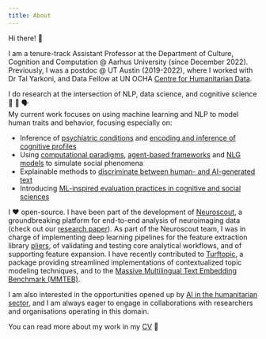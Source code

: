 ```yaml
---
title: About
---
```

Hi there! 🖖

I am a tenure-track Assistant Professor at the Department of Culture, Cognition and Computation @ Aarhus University (since December 2022). Previously, I was a postdoc @ UT Austin (2019-2022), where I worked with Dr Tal Yarkoni, and Data Fellow at UN OCHA [Centre for Humanitarian Data](https://centre.humdata.org/).

I do research at the intersection of NLP, data science, and cognitive science 🤖 🧠 🗣️ \
My current work focuses on using machine learning and NLP to model human traits and behavior, focusing especially on:
- Inference of [psychiatric conditions](https://www.nature.com/articles/s44220-023-00152-7) and [encoding and inference of cognitive profiles](https://aclanthology.org/2022.findings-emnlp.123/)
- Using [computational paradigms](https://osf.io/preprints/psyarxiv/n3t6j), [agent-based frameworks](https://github.com/rbroc/simcat) and [NLG models](https://github.com/rbroc/chatbot-conversations) to simulate social phenomena
- Explainable methods to [discriminate between human- and AI-generated text](https://github.com/rbroc/echo)
- Introducing [ML-inspired evaluation practices in cognitive and social sciences](https://journals.sagepub.com/doi/pdf/10.1177/25152459211026864) 

I ❤️ open-source. I have been part of the development of [Neuroscout](https://neuroscout.org/), a groundbreaking platform for end-to-end analysis of neuroimaging data (check out our [research paper](https://elifesciences.org/articles/79277)). As part of the Neuroscout team, I was in charge of implementing deep learning pipelines for the feature extraction library [pliers](https://github.com/PsychoinformaticsLab/pliers), of validating and testing core analytical workflows, and of supporting feature expansion. I have recently contributed to [Turftopic](https://github.com/x-tabdeveloping/turftopic), a package providing streamlined implementations of contextualized topic modeling techniques, and to the [Massive Multilingual Text Embedding Benchmark (MMTEB)](https://github.com/embeddings-benchmark/mteb/blob/main/docs/mmteb/readme.md).

I am also interested in the opportunities opened up by [AI in the humanitarian sector](https://www.frontiersin.org/articles/10.3389/fdata.2023.1082787/full), and I am always eager to engage in collaborations with researchers and organisations operating in this domain.

You can read more about my work in my [CV](https://rbroc.github.io/cv/cv.pdf) 🚀


